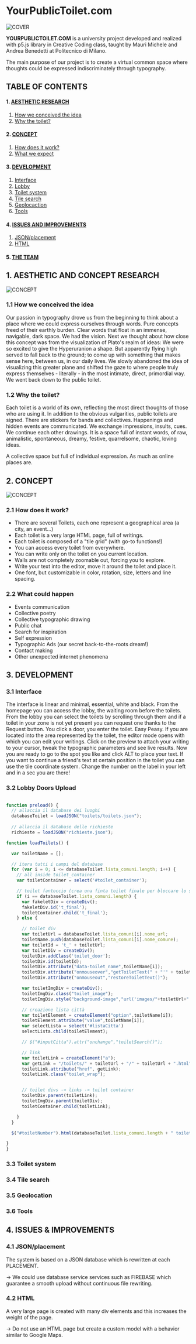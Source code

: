# YourPublicToilet.com
![COVER](Images/COVER.png)

**YOURPUBLICTOILET.COM** is a university project developed and realized with p5.js library in Creative Coding class, taught by Mauri Michele and Andrea Benedetti at Politecnico di Milano.

The main purpose of our project is to create a virtual common space where thoughts could be expressed indiscriminately through typography.

## TABLE OF CONTENTS

#### 1. [AESTHETIC RESEARCH](#1)	                                                              
  1.	[How we conceived the idea](#1.1)
  2.	[Why the toilet?](#1.2)

#### 2. [CONCEPT](#2)
  1. [How does it work?](#2.1)
  2. [What we expect](#2.2)

#### 3. [DEVELOPMENT](#3)
  1. [Interface](#3.1)
  2. [Lobby](#3.2)
  3. [Toilet system](#3.3)
  4. [Tile search](#3.4)
  5. [Geolocaction](#3.5)
  6. [Tools](#3.6)

#### 4. [ISSUES AND IMPROVEMENTS](#4)
  1. [JSON/placement](#4.1)
  2. [HTML](#4.2)

#### 5. [THE TEAM](#5)


## 1. <a name="1">AESTHETIC AND CONCEPT RESEARCH </a>
![CONCEPT](Images/LOGO.png)

### <a name="1.1">1.1 How we conceived the idea </a>

Our passion in typography drove us from the beginning to think about a place where we could express ourselves through words. Pure concepts freed of their earthly burden. Clear words that float in an immense, navigable, dark space.
We had the vision.
Next we thought about how close this concept was from the visualization of Plato's realm of ideas: We were so excited to give
the Hyperuranion a shape.
But apparently flying high served to fall back to the ground; to come up with something that makes sense here, between us, in our daily lives.
We slowly abandoned the idea of visualizing this greater plane and shifted the gaze to where people truly express themselves - literally - in the most intimate, direct, primordial way.
We went back down to the public toilet.


### <a name="1.2">1.2 Why the toilet? </a>

Each toilet is a world of its own, reflecting the most direct thoughts of those who are using it.
In addition to the obvious vulgarities, public toilets are signed. There are stickers for bands and collectives. Happenings and hidden events are communicated. We exchange impressions, insults, cues.
We continue each other drawings.
It is a space full of instant words, of raw, animalistic, spontaneous, dreamy, festive, quarrelsome, chaotic, loving ideas. 

A collective space but full of individual expression.
As much as online places are.


## <a name="2">2. CONCEPT </a>
![CONCEPT](Images/CONCEPT.png)

### <a name="2.1">2.1 How does it work? </a>

* There are several Toilets, each one represent a geographical area (a city, an event...)
* Each toilet is a very large HTML page, full of writings.
* Each toilet is composed of a "tile grid" (with go-to functions!)
* You can access every toilet from everywhere.
* You can write only on the toilet on you current location.
* Walls are not completely zoomable out, forcing you to explore.
* Write your text into the editor, move it around the toilet and place it.
* One font, but customizable in color, rotation, size, letters and line spacing.



### <a name="2.2">2.2 What could happen </a>

* Events communication
* Collective poetry
* Collective typographic drawing
* Public chat
* Search for inspiration
* Self expression
* Typographic Ads (our secret back-to-the-roots dream!)
* Contact making
* Other unexpected internet phenomena



## <a name="3">3. DEVELOPMENT </a>

### <a name="3.1">3.1 Interface </a>

The interface is linear and minimal, essential, white and black. From the homepage you can access the lobby, the waiting room before the toilets. From the lobby you can select the toilets by scrolling through them and if a toilet in your zone is not yet present you can request one thanks to the Request button. You click a door, you enter the toilet. Easy Peasy.
If you are located into the area represented by the toilet, the editor mode opens with which you can edit your writings.
Click on the preview to attach your writing to your cursor, tweak the typographic parameters and see live results.
Now you are ready to go to the spot you like and click ALT to place your text.
If you want to continue a friend's text at certain position in the toilet you can use the tile coordinate system. Change the number on the label in your left and in a sec you are there!



### <a name="3.2">3.2 Lobby Doors Upload </a>
```p5.js

function preload() {
  // allaccia il database dei luoghi
  databaseToilet = loadJSON("toilets/toilets.json");
  
  // allaccia il database delle richieste
  richieste = loadJSON("richieste.json");

function loadToilets() {

  var toiletName = [];

  // itera tutti i campi del database
  for (var i = 0; i <= databaseToilet.lista_comuni.length; i++) {
    // all inside toilet_container
    var toiletContainer = select('#toilet_container');

    // toilet fantoccio (crea una finta toilet finale per bloccare lo scroll)
    if (i == databaseToilet.lista_comuni.length) {
      var fakeletDiv = createDiv();
      fakeletDiv.id('t_final');
      toiletContainer.child('t_final');
    } else {

      // toilet div
      var toiletUrl = databaseToilet.lista_comuni[i].nome_url;
      toiletName.push(databaseToilet.lista_comuni[i].nome_comune);
      var toiletId = 't_' + toiletUrl;
      var toiletDiv = createDiv();
      toiletDiv.addClass('toilet_door');
      toiletDiv.id(toiletId);
      toiletDiv.attribute("data-toilet_name",toiletName[i]);
      toiletDiv.attribute("onmouseover","getToiletText(" + "'" + toiletName[i] + "'" + ")");
      toiletDiv.attribute("onmouseout","restoreToiletText()");

      var toiletImgDiv = createDiv();
      toiletImgDiv.class("toilet_image");
      toiletImgDiv.style("background-image","url('images/"+toiletUrl+".png')");

      // creazione lista città
      var toiletElement = createElement("option",toiletName[i]);
      toiletElement.attribute("value",toiletName[i]);
      var selectLista = select('#listaCitta')
      selectLista.child(toiletElement);

      // $("#inputCitta").attr("onchange","toiletSearch()");

      // link
      var toiletLink = createElement("a");
      var getLink = "/toilets/" + toiletUrl + "/" + toiletUrl + ".html"; // costruzione stringa URL (pagine locate su /toilets)
      toiletLink.attribute("href", getLink);
      toiletLink.class("toilet_wrap");


      // toilet divs -> links -> toilet container
      toiletDiv.parent(toiletLink);
      toiletImgDiv.parent(toiletDiv);
      toiletContainer.child(toiletLink);

    }
  }

  $("#toiletNumber").html(databaseToilet.lista_comuni.length + " toilets accessible");

}
}

```

### <a name="3.3">3.3 Toilet system </a>

### <a name="3.4">3.4 Tile search </a>

### <a name="3.5">3.5 Geolocation </a>

### <a name="3.6">3.6 Tools </a>


## <a name="4">4. ISSUES & IMPROVEMENTS </a>

### <a name="4.1">4.1 JSON/placement </a>
The system is based on a JSON database which is rewritten at each PLACEMENT.

-> We could use database service services such as FIREBASE which guarantee a smooth upload without continuous file rewriting.


### <a name="4.2">4.2 HTML </a>
A very large page is created with many div elements and this increases the weight of the page.

-> Do not use an HTML page but create a custom model with a behavior similar to Google Maps.


